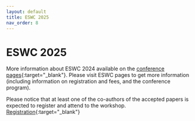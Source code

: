 ```yaml
---
layout: default
title: ESWC 2025
nav_order: 8
---
```


# ESWC 2025
More information about ESWC 2024 available on the [conference pages](https://2025.eswc-conferences.org/){:target="_blank"}. Please visit ESWC pages to get more information (including information on registration and fees, and the conference program).

Please notice that at least one of the co-authors of the accepted papers is expected to register and attend to the workshop. [Registration](https://2025.eswc-conferences.org/registration/){:target="_blank"}